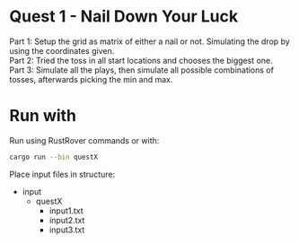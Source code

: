 # Quest 1 - Nail Down Your Luck
Part 1: Setup the grid as matrix of either a nail or not. Simulating the drop by using the coordinates given.  
Part 2: Tried the toss in all start locations and chooses the biggest one.  
Part 3: Simulate all the plays, then simulate all possible combinations of tosses, afterwards picking the min and max.

# Run with

Run using RustRover commands or with:
```bash
cargo run --bin questX
```
Place input files in structure:
- input
    - questX
        - input1.txt
        - input2.txt
        - input3.txt